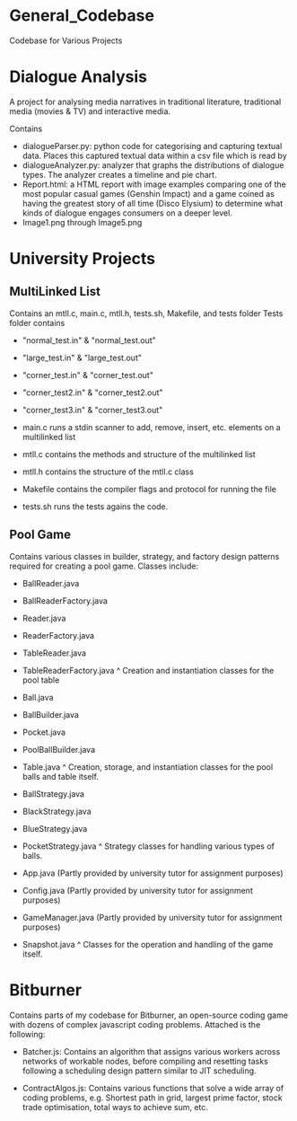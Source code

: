 # General_Codebase
Codebase for Various Projects

# Dialogue Analysis
A project for analysing media narratives in traditional literature, traditional media (movies & TV) and interactive media.

Contains
- dialogueParser.py: python code for categorising and capturing textual data. Places this captured textual data within a csv file which is read by 
- dialogueAnalyzer.py: analyzer that graphs the distributions of dialogue types. The analyzer creates a timeline and pie chart.
- Report.html: a HTML report with image examples comparing one of the most popular casual games (Genshin Impact) and a game coined 
as having the greatest story of all time (Disco Elysium) to determine what kinds of dialogue engages consumers on a deeper level.
- Image1.png through Image5.png

# University Projects
## MultiLinked List
Contains an mtll.c, main.c, mtll.h, tests.sh, Makefile, and tests folder
Tests folder contains 
- "normal_test.in" & "normal_test.out"
- "large_test.in" & "large_test.out"
- "corner_test.in" & "corner_test.out"
- "corner_test2.in" & "corner_test2.out"
- "corner_test3.in" & "corner_test3.out"

- main.c runs a stdin scanner to add, remove, insert, etc. elements on a multilinked list
- mtll.c contains the methods and structure of the multilinked list
- mtll.h contains the structure of the mtll.c class
- Makefile contains the compiler flags and protocol for running the file
- tests.sh runs the tests agains the code.

## Pool Game
Contains various classes in builder, strategy, and factory design patterns required for creating a pool game. 
Classes include:
- BallReader.java
- BallReaderFactory.java
- Reader.java
- ReaderFactory.java
- TableReader.java
- TableReaderFactory.java
^ Creation and instantiation classes for the pool table

- Ball.java
- BallBuilder.java
- Pocket.java
- PoolBallBuilder.java
- Table.java
^ Creation, storage, and instantiation classes for the pool balls and table itself.

- BallStrategy.java
- BlackStrategy.java
- BlueStrategy.java
- PocketStrategy.java
^ Strategy classes for handling various types of balls.

- App.java (Partly provided by university tutor for assignment purposes)
- Config.java (Partly provided by university tutor for assignment purposes)
- GameManager.java (Partly provided by university tutor for assignment purposes)
- Snapshot.java
^ Classes for the operation and handling of the game itself.

# Bitburner
Contains parts of my codebase for Bitburner, an open-source coding game with dozens of complex javascript coding problems. 
Attached is the following:
- Batcher.js: Contains an algorithm that assigns various workers across networks of workable nodes, before compiling and resetting
tasks following a scheduling design pattern similar to JIT scheduling. 

- ContractAlgos.js: Contains various functions that solve a wide array of coding problems, e.g. Shortest path in grid, largest prime factor,
stock trade optimisation, total ways to achieve sum, etc. 
